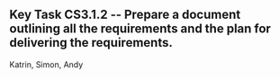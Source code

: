 ## Key Task CS3.1.2 -- Prepare a document outlining all the requirements and the plan for delivering the requirements.
Katrin, Simon, Andy
